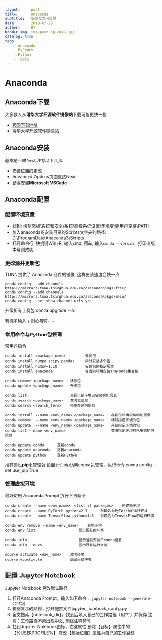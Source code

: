```yaml
---
layout:     post                   
title:      Anaconda 
subtitle:   安装及常用设置        
date:       2019-07-29           
author:     HY                 
header-img: img/post-bg-2015.jpg
catalog: true                  
tags:                   
    - Anaconda
    - PyCharm
    - Python
    - Tools
---
```


#  Anaconda

## Anaconda下载

大多数人从**清华大学开源软件镜像站**下载可能更快一些

- [官网下载地址](https://www.anaconda.com/download/)
- [清华大学开源软件镜像站](https://mirrors.tuna.tsinghua.edu.cn/anaconda/archive/)

## Anaconda安装

基本是一路Next,注意以下几点:

- 安装位置的更改
- Advanced Options页面直接Next
- 记得安装**Microsoft VSCode**


## Anaconda配置

### 配置环境变量

- 找到: 控制面板\系统和安全\系统\高级系统设置\环境变量\用户变量\PATH 
- 加入anaconda的安装目录的Scripts文件夹的路径: D:\ProgramData\Anaconda3\Scripts
- 打开命令行: 快捷键Win+R, 输入cmd, 回车, 输入`conda --version`, 打印出版本号则成功

### 更改源并更新包

TUNA 提供了 Anaconda 仓库的镜像, 这样安装速度会快一点

    conda config --add channels https://mirrors.tuna.tsinghua.edu.cn/anaconda/pkgs/free/
    conda config --add channels https://mirrors.tuna.tsinghua.edu.cn/anaconda/pkgs/main/
    conda config --set show_channel_urls yes

升级所有工具包
    conda upgrade --all

有提示输入:y
耐心等待......

### 常用命令与Python包管理

常用的指令

    conda install <package_name>         安装包
    conda install numpy scipy pandas     同时安装多个包
    conda install numpy=1.10             安装包的指定版本
    conda install anaconda               在当前环境安装anaconda集合包
     
    conda remove <package_name>   移除包
    conda update <package_name>   升级包
     
    conda list                    查看当前环境已安装的包信息
    conda search <package_name>   查询包信息
    conda search <search_term>    模糊查询包信息
     
    conda install --name <env_name> <package_name>   在指定环境安装的包信息
    conda remove  --name <env_name> <package_name>   移除指定环境的包
    conda update  --name <env_name> <package_name>   升级指定环境的包
    conda list --name <env_name>                     查看指定环境的已安装的包信息
     
    conda update conda      更新conda
    conda update anaconda   更新anaconda
    conda update python     更新Python

推荐通过**pip**来管理包
设置允许pip访问conda包管理，执行命令
    conda config --set use_pip True

### 管理虚拟环境

最好使用 Anaconda Prompt 执行下列命令
    
    conda create --name <env_name>  <list of packages>    创建新环境
    conda create --name PyTorch python=2.7      创建名为PyTorch的运行环境
    conda create --name TensorFlow python=3.6   创建名为TensorFlow的运行环境
     
    conda env remove --name <env_name>    删除环境
    conda env list                    显示所有的环境
     
    conda info                        显示当前安装的conda信息
    conda info --envs                 显示所有运行环境
     
    source activate <env_name>    激活环境
    source deactivate             退出当前环境
 
## 配置 Jupyter Notebook

Jupyter Notebook 更改默认路径
1. 打开Anaconda Prompt，输入如下命令：
    `jupyter notebook --generate-config`
2. 根据显示的路径，打开配置文件jupyter_notebook_config.py
3. 全文搜索【notebook_dir】，找到后填入自己的工作路径（用“\\”）并保存
    注意：工作路径不能出现中文, 删除注释符号
4. 找到Jupyter Notebook图标，右键属性
    删除【目标】属性中的【%USERPROFILE%】
    修改【起始位置】属性为自己的工作路径



























